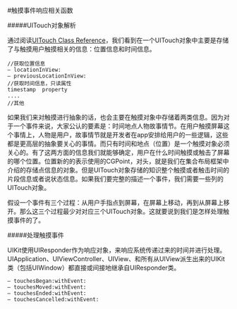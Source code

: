 #触摸事件响应相关函数


#####UITouch对象解析

通过阅读[UITouch Class Reference](https://developer.apple.com/library/ios/documentation/uikit/reference/UITouch_Class/Reference/Reference.html)，我们看到在一个UITouch对象中主要是存储了与触摸用户触摸相关的信息：位置信息和时间信息。

```
//获取位置信息
– locationInView:
– previousLocationInView:
//获取时间信息，只读属性
timestamp  property
....
//其他
```
如果我们来对触摸进行抽象的话，也会主要在触摸对象中存储着两类信息。因为对于一个事件来说，大家公认的要素是：时间地点人物故事情节。在用户触摸屏幕这个事情上，人物是用户，故事情节就是开发者在app安排给用户的一些逻辑，这些都是更高层的抽象要关心的事情。而只有时间和地点（位置）是一个触摸对象必须关心的。有了这两方面的信息我们就能够确定，用户在什么时间触摸或触击了屏幕的哪个位置。位置新的的表示使用的CGPoint，对头，就是我们在集合布局框架中介绍的存储点信息的对象。但是UITouch对象存储的知识整个触摸或者触击时间的片段信息或者说状态信息。如果我们要完整的描述一个事件，我们需要一些列的UITouch对象。

假设一个事件有三个过程：从用户手指点到屏幕，在屏幕上移动，再到从屏幕上移开。那么这三个过程最少对对应三个UITouch对象。这就要说到我们是怎样处理触摸事件的了。

#####处理触摸事件

UIKit使用UIResponder作为响应对象，来响应系统传递过来的时间并进行处理。UIApplication、UIViewController、UIView、和所有从UIView派生出来的UIKit类（包括UIWindow）都直接或间接地继承自UIResponder类。

```
– touchesBegan:withEvent:
– touchesMoved:withEvent:
– touchesEnded:withEvent:
– touchesCancelled:withEvent:

```
